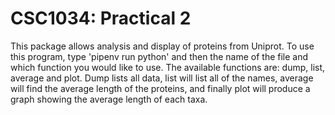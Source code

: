 CSC1034: Practical 2
====================

This package allows analysis and display of proteins from Uniprot. To use this program, type 'pipenv run python' and then the name of the file and which function you would like to use. The available functions are: dump, list, average and plot. Dump lists all data, list will list all of the names, average will find the average length of the proteins, and finally plot will produce a graph showing the average length of each taxa. 
